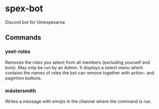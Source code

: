 # spex-bot

Discord bot for Umespexarna

## Commands

### yeet-roles

Removes the roles you select from all members (excluding yourself and bots). May only be run by an Admin. It displays a select menu which contains the names of roles the bot can remove together with action- and pagintion buttons.

### mästersmith

Writes a message with emojis in the channel where the command is run.
